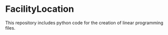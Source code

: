 # FacilityLocation
This repository includes python code for the creation of linear programming files. 

